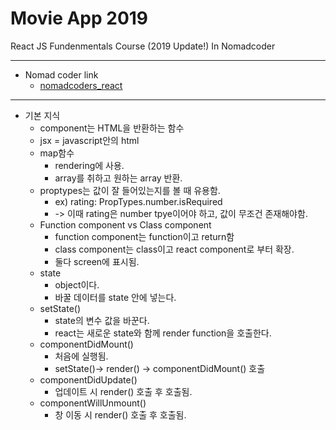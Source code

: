 # Movie App 2019

React JS Fundenmentals Course (2019 Update!)
In Nomadcoder

--------------

* Nomad coder link
  - [nomadcoders_react](https://nomadcoders.co/react-fundamentals/lobby)

----------------------

* 기본 지식
  - component는 HTML을 반환하는 함수
  - jsx = javascript안의 html
  - map함수
    + rendering에 사용.
    + array를 취하고 원하는 array 반환.
  - proptypes는 값이 잘 들어있는지를 볼 때 유용함.
    + ex) rating: PropTypes.number.isRequired
    + -> 이때 rating은 number tpye이어야 하고, 값이 무조건 존재해야함.
  - Function component vs Class component 
    + function component는 function이고 return함
    + class component는 class이고 react component로 부터 확장.
    + 둘다 screen에 표시됨.
  - state
    + object이다.
    + 바꿀 데이터를 state 안에 넣는다.
  - setState()
    + state의 변수 값을 바꾼다. 
    + react는 새로운 state와 함께 render function을 호출한다.
  - componentDidMount()
    + 처음에 실행됨. 
    + setState()-> render() -> componentDidMount() 호출
  - componentDidUpdate()
    + 업데이트 시 render() 호출 후 호출됨.
  - componentWillUnmount()
    + 창 이동 시 render() 호출 후 호출됨.
